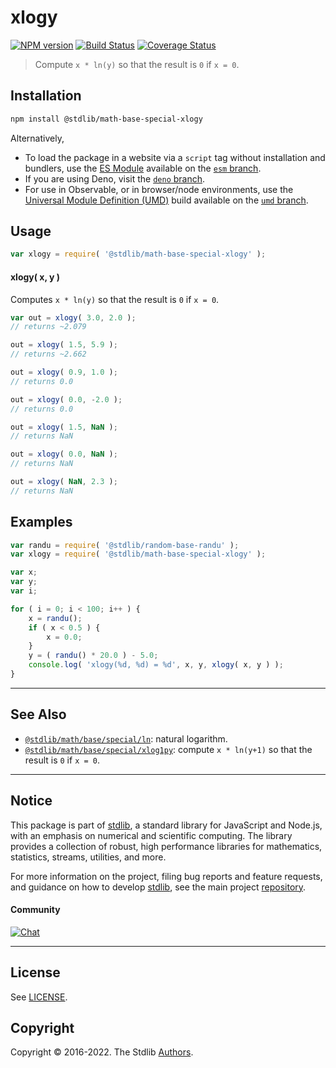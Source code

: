<!--

@license Apache-2.0

Copyright (c) 2018 The Stdlib Authors.

Licensed under the Apache License, Version 2.0 (the "License");
you may not use this file except in compliance with the License.
You may obtain a copy of the License at

   http://www.apache.org/licenses/LICENSE-2.0

Unless required by applicable law or agreed to in writing, software
distributed under the License is distributed on an "AS IS" BASIS,
WITHOUT WARRANTIES OR CONDITIONS OF ANY KIND, either express or implied.
See the License for the specific language governing permissions and
limitations under the License.

-->

# xlogy

[![NPM version][npm-image]][npm-url] [![Build Status][test-image]][test-url] [![Coverage Status][coverage-image]][coverage-url] <!-- [![dependencies][dependencies-image]][dependencies-url] -->

> Compute `x * ln(y)` so that the result is `0` if `x = 0`.

<section class="installation">

## Installation

```bash
npm install @stdlib/math-base-special-xlogy
```

Alternatively,

-   To load the package in a website via a `script` tag without installation and bundlers, use the [ES Module][es-module] available on the [`esm` branch][esm-url].
-   If you are using Deno, visit the [`deno` branch][deno-url].
-   For use in Observable, or in browser/node environments, use the [Universal Module Definition (UMD)][umd] build available on the [`umd` branch][umd-url].

</section>

<section class="usage">

## Usage

```javascript
var xlogy = require( '@stdlib/math-base-special-xlogy' );
```

#### xlogy( x, y )

Computes `x * ln(y)` so that the result is `0` if `x = 0`.

```javascript
var out = xlogy( 3.0, 2.0 );
// returns ~2.079

out = xlogy( 1.5, 5.9 );
// returns ~2.662

out = xlogy( 0.9, 1.0 );
// returns 0.0

out = xlogy( 0.0, -2.0 );
// returns 0.0

out = xlogy( 1.5, NaN );
// returns NaN

out = xlogy( 0.0, NaN );
// returns NaN

out = xlogy( NaN, 2.3 );
// returns NaN
```

</section>

<!-- /.usage -->

<section class="examples">

## Examples

<!-- eslint no-undef: "error" -->

```javascript
var randu = require( '@stdlib/random-base-randu' );
var xlogy = require( '@stdlib/math-base-special-xlogy' );

var x;
var y;
var i;

for ( i = 0; i < 100; i++ ) {
    x = randu();
    if ( x < 0.5 ) {
        x = 0.0;
    }
    y = ( randu() * 20.0 ) - 5.0;
    console.log( 'xlogy(%d, %d) = %d', x, y, xlogy( x, y ) );
}
```

</section>

<!-- /.examples -->

<!-- Section for related `stdlib` packages. Do not manually edit this section, as it is automatically populated. -->

<section class="related">

* * *

## See Also

-   <span class="package-name">[`@stdlib/math/base/special/ln`][@stdlib/math/base/special/ln]</span><span class="delimiter">: </span><span class="description">natural logarithm.</span>
-   <span class="package-name">[`@stdlib/math/base/special/xlog1py`][@stdlib/math/base/special/xlog1py]</span><span class="delimiter">: </span><span class="description">compute `x * ln(y+1)` so that the result is `0` if `x = 0`.</span>

</section>

<!-- /.related -->

<!-- Section for all links. Make sure to keep an empty line after the `section` element and another before the `/section` close. -->


<section class="main-repo" >

* * *

## Notice

This package is part of [stdlib][stdlib], a standard library for JavaScript and Node.js, with an emphasis on numerical and scientific computing. The library provides a collection of robust, high performance libraries for mathematics, statistics, streams, utilities, and more.

For more information on the project, filing bug reports and feature requests, and guidance on how to develop [stdlib][stdlib], see the main project [repository][stdlib].

#### Community

[![Chat][chat-image]][chat-url]

---

## License

See [LICENSE][stdlib-license].


## Copyright

Copyright &copy; 2016-2022. The Stdlib [Authors][stdlib-authors].

</section>

<!-- /.stdlib -->

<!-- Section for all links. Make sure to keep an empty line after the `section` element and another before the `/section` close. -->

<section class="links">

[npm-image]: http://img.shields.io/npm/v/@stdlib/math-base-special-xlogy.svg
[npm-url]: https://npmjs.org/package/@stdlib/math-base-special-xlogy

[test-image]: https://github.com/stdlib-js/math-base-special-xlogy/actions/workflows/test.yml/badge.svg?branch=main
[test-url]: https://github.com/stdlib-js/math-base-special-xlogy/actions/workflows/test.yml?query=branch:main

[coverage-image]: https://img.shields.io/codecov/c/github/stdlib-js/math-base-special-xlogy/main.svg
[coverage-url]: https://codecov.io/github/stdlib-js/math-base-special-xlogy?branch=main

<!--

[dependencies-image]: https://img.shields.io/david/stdlib-js/math-base-special-xlogy.svg
[dependencies-url]: https://david-dm.org/stdlib-js/math-base-special-xlogy/main

-->

[chat-image]: https://img.shields.io/gitter/room/stdlib-js/stdlib.svg
[chat-url]: https://gitter.im/stdlib-js/stdlib/

[stdlib]: https://github.com/stdlib-js/stdlib

[stdlib-authors]: https://github.com/stdlib-js/stdlib/graphs/contributors

[umd]: https://github.com/umdjs/umd
[es-module]: https://developer.mozilla.org/en-US/docs/Web/JavaScript/Guide/Modules

[deno-url]: https://github.com/stdlib-js/math-base-special-xlogy/tree/deno
[umd-url]: https://github.com/stdlib-js/math-base-special-xlogy/tree/umd
[esm-url]: https://github.com/stdlib-js/math-base-special-xlogy/tree/esm

[stdlib-license]: https://raw.githubusercontent.com/stdlib-js/math-base-special-xlogy/main/LICENSE

<!-- <related-links> -->

[@stdlib/math/base/special/ln]: https://github.com/stdlib-js/math-base-special-ln

[@stdlib/math/base/special/xlog1py]: https://github.com/stdlib-js/math-base-special-xlog1py

<!-- </related-links> -->

</section>

<!-- /.links -->

